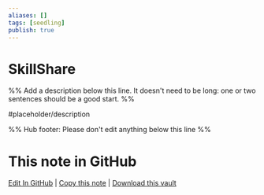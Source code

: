 ```yaml
---
aliases: []
tags: [seedling]
publish: true
---
```


# SkillShare

%% Add a description below this line. It doesn't need to be long: one or two sentences should be a good start. %%

#placeholder/description

%% Hub footer: Please don't edit anything below this line %%

# This note in GitHub

<span class="git-footer">[Edit In GitHub](https://github.dev/obsidian-community/obsidian-hub/blob/main/06%20-%20Inbox/SkillShare.md "git-hub-edit-note") | [Copy this note](https://raw.githubusercontent.com/obsidian-community/obsidian-hub/main/06%20-%20Inbox/SkillShare.md "git-hub-copy-note") | [Download this vault](https://github.com/obsidian-community/obsidian-hub/archive/refs/heads/main.zip "git-hub-download-vault") </span>
